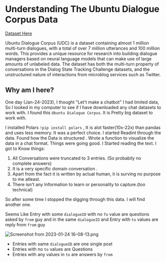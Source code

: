 

# Understanding The Ubuntu Dialogue Corpus Data

[Dataset Here](https://paperswithcode.com/dataset/ubuntu-dialogue-corpus#:~:text=Ubuntu%20Dialogue%20Corpus%20(UDC)%20is,large%20amounts%20of%20unlabeled%20data.)

Ubuntu Dialogue Corpus (UDC) is a dataset containing almost 1 million multi-turn dialogues, with a total of over 7 million utterances and 100 million words. This provides a unique resource for research into building dialogue managers based on neural language models that can make use of large amounts of unlabeled data. The dataset has both the multi-turn property of conversations in the Dialog State Tracking Challenge datasets, and the unstructured nature of interactions from microblog services such as Twitter.

## Why am I here?

One day (Jan-24-2023), I thought "Let't make a chatbot" I had limited data, So I looked in my computer to see if I have downloaded any chat datasets to work with. I found this `Ubuntu Dialogue Corpus`. It is Pretty big dataset to work with.

I installed Polars `!pip install polars` , It is alot faster(10x-22x) than pandas and uses less memory. It was a perfect choice. I started Readint through the data.
Found how the Data is structured . Wrote a function to visualize the data in a chat format. Things were going good. I Started reading the text. I got to Know things:

1. All Conversations were truncated to 3 entries. (So probabily no complete answers)
2. It is a very specific domain conversation .
3. Apart from the fact it is written by actual human, it is surving no purpose to me atleast.
4. There isn't any Information to learn or personality to capture.(too technical)

So after some time I stopped the digging through this data. I will find another one.

Seems Like Entry with some `dialogueID` with no `To` value are questions asked by `from` guy and in the same `dialogueID` and Entry with `to` values are reply from `from` guy

![Screenshot from 2023-01-24 16-08-13.png](attachment:https://github.com/tikendraw/Ubuntu-Dialogue-Corpus-Dataset/blob/8c8a648491fe0a17dbfa1a62e7ffc5e3ad4fc0d0/Screenshot%20from%202023-01-24%2016-08-13.png)

* Entries with same `dialogueID` are one  single post
* Entries with no `to` values are Questions
* Entries with any values in `to` are answers by `from`
